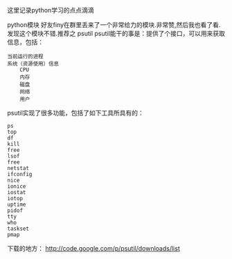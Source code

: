 这里记录python学习的点点滴滴

python模块
好友finy在群里丢来了一个非常给力的模块.非常赞,然后我也看了看.发现这个模块不错.推荐之
psutil
psutil能干的事是：提供了个接口，可以用来获取信息，包括：

    当前运行的进程
    系统（资源使用）信息
        CPU
        内存
        磁盘
        网络
        用户



psutil实现了很多功能，包括了如下工具所具有的：

    ps
    top
    df
    kill
    free
    lsof
    free
    netstat
    ifconfig
    nice
    ionice
    iostat
    iotop
    uptime
    pidof
    tty
    who
    taskset
    pmap

下载的地方：
http://code.google.com/p/psutil/downloads/list

